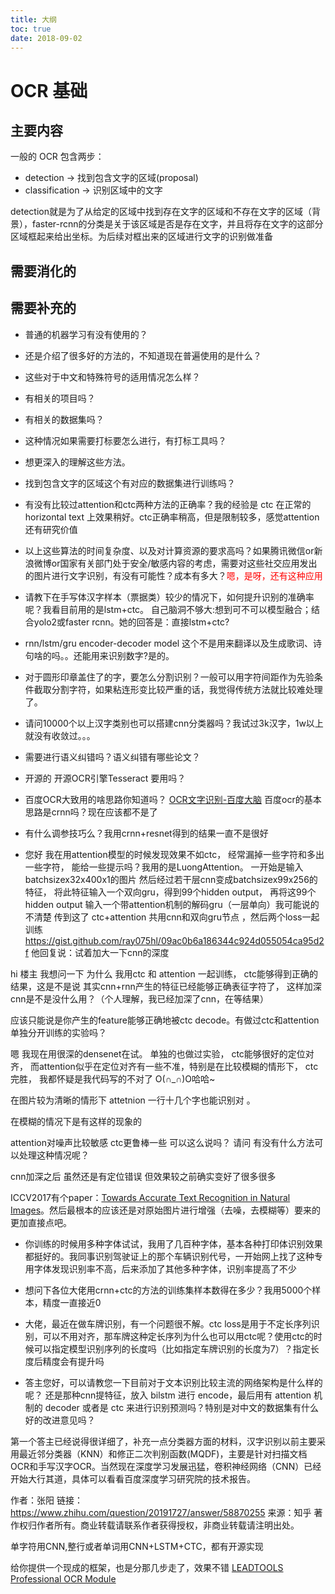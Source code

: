 ```yaml
---
title: 大纲
toc: true
date: 2018-09-02
---
```

# OCR 基础



## 主要内容

一般的 OCR 包含两步：

- detection -> 找到包含文字的区域(proposal)
- classification -> 识别区域中的文字

detection就是为了从给定的区域中找到存在文字的区域和不存在文字的区域（背景），faster-rcnn的分类是关于该区域是否是存在文字，并且将存在文字的这部分区域框起来给出坐标。为后续对框出来的区域进行文字的识别做准备

## 需要消化的



## 需要补充的

- 普通的机器学习有没有使用的？
- 还是介绍了很多好的方法的，不知道现在普遍使用的是什么？
- 这些对于中文和特殊符号的适用情况怎么样？
- 有相关的项目吗？
- 有相关的数据集吗？
- 这种情况如果需要打标要怎么进行，有打标工具吗？
- 想更深入的理解这些方法。
- 找到包含文字的区域这个有对应的数据集进行训练吗？
- 有没有比较过attention和ctc两种方法的正确率？我的经验是 ctc 在正常的 horizontal text 上效果稍好。ctc正确率稍高，但是限制较多，感觉attention还有研究价值

- 以上这些算法的时间复杂度、以及对计算资源的要求高吗？如果腾讯微信or新浪微博or国家有关部门处于安全/敏感内容的考虑，需要对这些社交应用发出的图片进行文字识别，有没有可能性？成本有多大？<span style="color:red;">嗯，是呀，还有这种应用</span>


- 请教下在手写体汉字样本（票据类）较少的情况下，如何提升识别的准确率呢？我看目前用的是lstm+ctc。 自己脑洞不够大:想到可不可以模型融合；结合yolo2或faster rcnn。她的回答是：直接lstm+ctc?

- rnn/lstm/gru encoder-decoder model 这个不是用来翻译以及生成歌词、诗句啥的吗。。还能用来识别数字?是的。

- 对于圆形印章盖住了的字，要怎么分割识别？一般可以用字符间距作为先验条件截取分割字符，如果粘连形变比较严重的话，我觉得传统方法就比较难处理了。

- 请问10000个以上汉字类别也可以搭建cnn分类器吗？我试过3k汉字，1w以上就没有收敛过。。。

- 需要进行语义纠错吗？语义纠错有哪些论文？


- 开源的 开源OCR引擎Tesseract 要用吗？


- 百度OCR大致用的啥思路你知道吗？ [OCR文字识别-百度大脑](https://link.zhihu.com/?target=http%3A//ai.baidu.com/tech/ocr/general) 百度ocr的基本思路是crnn吗？现在应该都不是了


- 有什么调参技巧么？我用crnn+resnet得到的结果一直不是很好
- 您好 我在用attention模型的时候发现效果不如ctc， 经常漏掉一些字符和多出一些字符， 能给一些提示吗？我用的是LuongAttention。 一开始是输入batchsizex32x400x1的图片 然后经过若干层cnn变成batchsizex99x256的特征， 将此特征输入一个双向gru，得到99个hidden output， 再将这99个hidden output 输入一个带attention机制的解码gru（一层单向）我可能说的不清楚 传到这了 ctc+attention 共用cnn和双向gru节点 ，然后两个loss一起训练 https://gist.github.com/ray075hl/09ac0b6a186344c924d055054ca95d2f  他回复说：试着加大一下cnn的深度

hi 楼主 我想问一下 为什么 我用ctc 和 attention 一起训练， ctc能够得到正确的结果，这是不是说 其实cnn+rnn产生的特征已经能够正确表征字符了， 这样加深cnn是不是没什么用？（个人理解，我已经加深了cnn，在等结果）

应该只能说是你产生的feature能够正确地被ctc decode。有做过ctc和attention单独分开训练的实验吗？

嗯 我现在用很深的densenet在试。 单独的也做过实验， ctc能够很好的定位对齐， 而attention似乎在定位对齐有一些不准，特别是在比较模糊的情形下， ctc完胜， 我都怀疑是我代码写的不对了 O(∩_∩)O哈哈~

在图片较为清晰的情形下 attetnion 一行十几个字也能识别对 。

在模糊的情况下是有这样的现象的

attention对噪声比较敏感 ctc更鲁棒一些 可以这么说吗？ 请问 有没有什么方法可以处理这种情况呢？

cnn加深之后 虽然还是有定位错误 但效果较之前确实变好了很多很多


ICCV2017有个paper：[Towards Accurate Text Recognition in Natural Images](https://link.zhihu.com/?target=https%3A//arxiv.org/abs/1709.02054)。然后最根本的应该还是对原始图片进行增强（去噪，去模糊等）要来的更加直接点吧。






- 你训练的时候用多种字体试试，我用了几百种字体，基本各种打印体识别效果都挺好的。我同事识别驾驶证上的那个车辆识别代号，一开始网上找了这种专用字体发现识别率不高，后来添加了其他多种字体，识别率提高了不少



- 想问下各位大佬用crnn+ctc的方法的训练集样本数得在多少？我用5000个样本，精度一直接近0
- 大佬，最近在做车牌识别，有一个问题很不解。ctc loss是用于不定长序列识别，可以不用对齐，那车牌这种定长序列为什么也可以用ctc呢？使用ctc的时候可以指定模型识别序列的长度吗（比如指定车牌识别的长度为7）？指定长度后精度会有提升吗
- 答主您好，可以请教您一下目前对于文本识别比较主流的网络架构是什么样的呢？
还是那种cnn提特征，放入 bilstm 进行 encode，最后用有 attention 机制的 decoder 或者是 ctc 来进行识别预测吗？特别是对中文的数据集有什么好的改进意见吗？





第一个答主已经说得很详细了，补充一点分类器方面的材料，汉字识别以前主要采用最近邻分类器（KNN）和修正二次判别函数(MQDF)，主要是针对扫描文档OCR和手写汉字OCR。当然现在深度学习发展迅猛，卷积神经网络（CNN）已经开始大行其道，具体可以看看百度深度学习研究院的技术报告。

作者：张阳
链接：https://www.zhihu.com/question/20191727/answer/58870255
来源：知乎
著作权归作者所有。商业转载请联系作者获得授权，非商业转载请注明出处。




单字符用CNN,整行或者单词用CNN+LSTM+CTC，都有开源实现




给你提供一个现成的框架，也是分那几步走了，效果不错 [LEADTOOLS Professional OCR Module](https://link.zhihu.com/?target=http%3A//leadtools.gcpowertools.com.cn/products/professional-ocr/)

